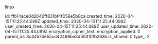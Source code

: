 linux

id: ffb14ace0d2046ff831bf4f056e5b8ca
created_time: 2020-04-15T11:25:44.089Z
updated_time: 2020-04-15T11:25:44.089Z
user_created_time: 2020-04-15T11:25:44.089Z
user_updated_time: 2020-04-15T11:25:44.089Z
encryption_cipher_text: 
encryption_applied: 0
parent_id: 3c44574e55cd42498be3d50310fb263b
is_shared: 0
type_: 2